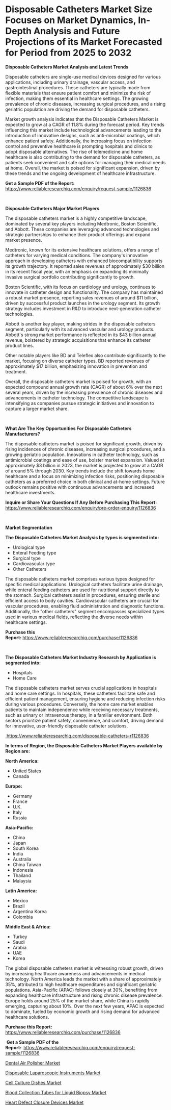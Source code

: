 <p><h1>Disposable Catheters Market Size Focuses on Market Dynamics, In-Depth Analysis and Future Projections of its Market Forecasted for Period from 2025 to 2032</h1></p><p><strong>Disposable Catheters Market Analysis and Latest Trends</strong></p>
<p><p>Disposable catheters are single-use medical devices designed for various applications, including urinary drainage, vascular access, and gastrointestinal procedures. These catheters are typically made from flexible materials that ensure patient comfort and minimize the risk of infection, making them essential in healthcare settings. The growing prevalence of chronic diseases, increasing surgical procedures, and a rising geriatric population are driving the demand for disposable catheters. </p><p>Market growth analysis indicates that the Disposable Catheters Market is expected to grow at a CAGR of 11.8% during the forecast period. Key trends influencing this market include technological advancements leading to the introduction of innovative designs, such as anti-microbial coatings, which enhance patient safety. Additionally, the increasing focus on infection control and preventive healthcare is prompting hospitals and clinics to adopt disposable alternatives. The rise of telemedicine and home healthcare is also contributing to the demand for disposable catheters, as patients seek convenient and safe options for managing their medical needs at home. Overall, the market is poised for significant expansion, driven by these trends and the ongoing development of healthcare infrastructure.</p></p>
<p><strong>Get a Sample PDF of the Report:&nbsp;</strong> <a href="https://www.reliableresearchiq.com/enquiry/request-sample/1126836?utm_campaign=1834&utm_medium=2&utm_source=Github&utm_content=ia&utm_term=03032025&utm_id=disposable-catheters">https://www.reliableresearchiq.com/enquiry/request-sample/1126836</a></p>
<p>&nbsp;</p>
<p><strong>Disposable Catheters Major Market Players</strong></p>
<p><p>The disposable catheters market is a highly competitive landscape, dominated by several key players including Medtronic, Boston Scientific, and Abbott. These companies are leveraging advanced technologies and strategic partnerships to enhance their product offerings and expand market presence. </p><p>Medtronic, known for its extensive healthcare solutions, offers a range of catheters for varying medical conditions. The company's innovative approach in developing catheters with enhanced biocompatibility supports its growth trajectory. It reported sales revenues of approximately $30 billion in its recent fiscal year, with an emphasis on expanding its minimally invasive surgical portfolio contributing significantly to growth.</p><p>Boston Scientific, with its focus on cardiology and urology, continues to innovate in catheter design and functionality. The company has maintained a robust market presence, reporting sales revenues of around $11 billion, driven by successful product launches in the urology segment. Its growth strategy includes investment in R&D to introduce next-generation catheter technologies.</p><p>Abbott is another key player, making strides in the disposable catheters segment, particularly with its advanced vascular and urology products. Abbott's strong market performance is reflected in its $43 billion annual revenue, bolstered by strategic acquisitions that enhance its catheter product lines.</p><p>Other notable players like BD and Teleflex also contribute significantly to the market, focusing on diverse catheter types. BD reported revenues of approximately $17 billion, emphasizing innovation in prevention and treatment. </p><p>Overall, the disposable catheters market is poised for growth, with an expected compound annual growth rate (CAGR) of about 6% over the next several years, driven by the increasing prevalence of chronic diseases and advancements in catheter technology. The competitive landscape is intensifying as companies pursue strategic initiatives and innovation to capture a larger market share.</p></p>
<p>&nbsp;</p>
<p><strong>What Are The Key Opportunities For Disposable Catheters Manufacturers?</strong></p>
<p><p>The disposable catheters market is poised for significant growth, driven by rising incidences of chronic diseases, increasing surgical procedures, and a growing geriatric population. Innovations in catheter technology, such as antimicrobial coatings and ease of use, bolster market expansion. Valued at approximately $3 billion in 2023, the market is projected to grow at a CAGR of around 5% through 2030. Key trends include the shift towards home healthcare and a focus on minimizing infection risks, positioning disposable catheters as a preferred choice in both clinical and at-home settings. Future outlook remains positive with continuous advancements and increased healthcare investments.</p></p>
<p><strong>Inquire or Share Your Questions If Any Before Purchasing This Report:</strong> <a href="https://www.reliableresearchiq.com/enquiry/pre-order-enquiry/1126836?utm_campaign=1834&utm_medium=2&utm_source=Github&utm_content=ia&utm_term=03032025&utm_id=disposable-catheters">https://www.reliableresearchiq.com/enquiry/pre-order-enquiry/1126836</a></p>
<p>&nbsp;</p>
<p><strong>Market Segmentation</strong></p>
<p><strong>The Disposable Catheters Market Analysis by types is segmented into:</strong></p>
<p><ul><li>Urological type</li><li>Enteral Feeding type</li><li>Surgical type</li><li>Cardiovascular type</li><li>Other Catheters</li></ul></p>
<p><p>The disposable catheters market comprises various types designed for specific medical applications. Urological catheters facilitate urine drainage, while enteral feeding catheters are used for nutritional support directly to the stomach. Surgical catheters assist in procedures, ensuring sterile and efficient access to body cavities. Cardiovascular catheters are crucial for vascular procedures, enabling fluid administration and diagnostic functions. Additionally, the "other catheters" segment encompasses specialized types used in various medical fields, reflecting the diverse needs within healthcare settings.</p></p>
<p><strong>Purchase this Report:&nbsp;</strong><a href="https://www.reliableresearchiq.com/purchase/1126836?utm_campaign=1834&utm_medium=2&utm_source=Github&utm_content=ia&utm_term=03032025&utm_id=disposable-catheters">https://www.reliableresearchiq.com/purchase/1126836</a></p>
<p>&nbsp;</p>
<p><strong>The Disposable Catheters Market Industry Research by Application is segmented into:</strong></p>
<p><ul><li>Hospitals</li><li>Home Care</li></ul></p>
<p><p>The disposable catheters market serves crucial applications in hospitals and home care settings. In hospitals, these catheters facilitate safe and efficient patient management, ensuring hygiene and reducing infection risks during various procedures. Conversely, the home care market enables patients to maintain independence while receiving necessary treatments, such as urinary or intravenous therapy, in a familiar environment. Both sectors prioritize patient safety, convenience, and comfort, driving demand for innovative, user-friendly disposable catheter solutions.</p></p>
<p><a href="https://www.reliableresearchiq.com/disposable-catheters-r1126836?utm_campaign=1834&utm_medium=2&utm_source=Github&utm_content=ia&utm_term=03032025&utm_id=disposable-catheters">&nbsp;https://www.reliableresearchiq.com/disposable-catheters-r1126836</a></p>
<p><strong>In terms of Region, the Disposable Catheters Market Players available by Region are:</strong></p>
<p>
    <p> <strong> North America: </strong>
        <ul>
            <li>United States</li>
            <li>Canada</li>
        </ul>
        </p> 
    <p> <strong> Europe: </strong>
        <ul>
            <li>Germany</li>
            <li>France</li>
            <li>U.K.</li>
            <li>Italy</li>
            <li>Russia</li>
        </ul>
        </p> 
    <p> <strong> Asia-Pacific: </strong>
        <ul>
            <li>China</li>
            <li>Japan</li>
            <li>South Korea</li>
            <li>India</li>
            <li>Australia</li>
            <li>China Taiwan</li>
            <li>Indonesia</li>
            <li>Thailand</li>
            <li>Malaysia</li>
        </ul>
        </p> 
    <p> <strong> Latin America: </strong>
        <ul>
            <li>Mexico</li>
            <li>Brazil</li>
            <li>Argentina Korea</li>
            <li>Colombia</li>
        </ul>
        </p> 
    <p> <strong> Middle East & Africa: </strong>
        <ul>
            <li>Turkey</li>
            <li>Saudi</li>
            <li>Arabia</li>
            <li>UAE</li>
            <li>Korea</li>
        </ul>
    </p>
    </p>
<p><p>The global disposable catheters market is witnessing robust growth, driven by increasing healthcare awareness and advancements in medical technology. North America leads the market with a share of approximately 35%, attributed to high healthcare expenditures and significant geriatric populations. Asia-Pacific (APAC) follows closely at 30%, benefiting from expanding healthcare infrastructure and rising chronic disease prevalence. Europe holds around 25% of the market share, while China is rapidly emerging, capturing about 10%. Over the next few years, APAC is expected to dominate, fueled by economic growth and rising demand for advanced healthcare solutions.</p></p>
<p><strong>Purchase this Report: </strong><a href="https://www.reliableresearchiq.com/purchase/1126836?utm_campaign=1834&utm_medium=2&utm_source=Github&utm_content=ia&utm_term=03032025&utm_id=disposable-catheters">https://www.reliableresearchiq.com/purchase/1126836</a></p>
<p>&nbsp;<strong>Get a Sample PDF of the Report:&nbsp;&nbsp;</strong><a href="https://www.reliableresearchiq.com/enquiry/request-sample/1126836?utm_campaign=1834&utm_medium=2&utm_source=Github&utm_content=ia&utm_term=03032025&utm_id=disposable-catheters">https://www.reliableresearchiq.com/enquiry/request-sample/1126836</a></p>
<p><strong></strong></p>
<p><p><a href="https://github.com/toghojbeinta/Market-Research-Report-List-1/blob/main/dental-air-polisher-market.md?utm_campaign=1834&utm_medium=2&utm_source=Github&utm_content=ia&utm_term=03032025&utm_id=disposable-catheters">Dental Air Polisher Market</a></p><p><a href="https://github.com/jullselai/Market-Research-Report-List-1/blob/main/disposable-laparoscopic-instruments-market.md?utm_campaign=1834&utm_medium=2&utm_source=Github&utm_content=ia&utm_term=03032025&utm_id=disposable-catheters">Disposable Laparoscopic Instruments Market</a></p><p><a href="https://github.com/dusektwinec3/Market-Research-Report-List-1/blob/main/cell-culture-dishes-market.md?utm_campaign=1834&utm_medium=2&utm_source=Github&utm_content=ia&utm_term=03032025&utm_id=disposable-catheters">Cell Culture Dishes Market</a></p><p><a href="https://github.com/SamiaChowdhury801/Market-Research-Report-List-1/blob/main/blood-collection-tubes-for-liquid-biopsy-market.md?utm_campaign=1834&utm_medium=2&utm_source=Github&utm_content=ia&utm_term=03032025&utm_id=disposable-catheters">Blood Collection Tubes for Liquid Biopsy Market</a></p><p><a href="https://github.com/jaspartatin/Market-Research-Report-List-1/blob/main/heart-defect-closure-devices-market.md?utm_campaign=1834&utm_medium=2&utm_source=Github&utm_content=ia&utm_term=03032025&utm_id=disposable-catheters">Heart Defect Closure Devices Market</a></p></p>